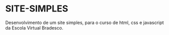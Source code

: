 # SITE-SIMPLES
Desenvolvimento de um site simples, para o curso de html, css e javascript da Escola Virtual Bradesco.
